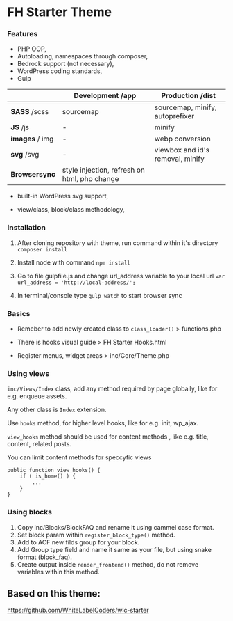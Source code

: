 # FH Starter Theme



### Features

- PHP OOP,
- Autoloading, namespaces through composer,
- Bedrock support (not necessary),
- WordPress coding standards,
- Gulp

|                  | Development /app                             | Production /dist                 |
| ---------------- | -------------------------------------------- | -------------------------------- |
| **SASS** /scss   | sourcemap                                    | sourcemap, minify, autoprefixer  |
| **JS** /js       | -                                            | minify                           |
| **images** / img | -                                            | webp conversion                  |
| **svg** /svg     | -                                            | viewbox and id's removal, minify |
| **Browsersync**  | style injection, refresh on html, php change |                                  |

- built-in WordPress svg support,

- view/class, block/class methodology,

  

### Installation

1. After cloning repository with theme, run command within it's directory
   `composer install`

2. Install node with command
   `npm install`

3. Go to file gulpfile.js and change url_address variable to your local url 
   `var url_address = 'http://local-address/';`

4. In terminal/console type `gulp watch` to start browser sync

   

### Basics

- Remeber to add newly created class to `class_loader()` > functions.php

- There is hooks visual guide > FH Starter Hooks.html

- Register menus, widget areas > inc/Core/Theme.php

  

### Using views

`inc/Views/Index` class, add any method required by page globally, like for e.g. enqueue assets.

Any other class is `Index` extension.

Use `hooks` method, for higher level hooks, like for e.g. init, wp_ajax.

`view_hooks` method should be used for content methods , like e.g. title, content, related posts.

You can limit content methods for speccyfic views

```
public function view_hooks() {
	if ( is_home() ) {
		...
	}
}
```



### Using blocks 

1. Copy inc/Blocks/BlockFAQ and rename it using cammel case format.
2. Set block param within `register_block_type()` method.
3. Add to ACF new filds group for your block. 
4. Add Group type field and name it same as your file, but using snake format (block_faq).
5. Create output inside `render_frontend()` method, do not remove variables within this method.

## Based on this theme: 
https://github.com/WhiteLabelCoders/wlc-starter

